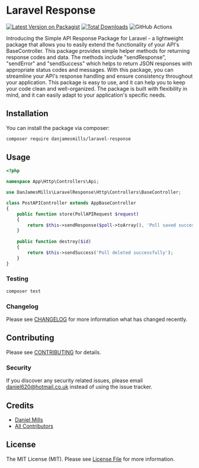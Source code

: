 # Laravel Response

[![Latest Version on Packagist](https://img.shields.io/packagist/v/danjamesmills/laravel-response.svg?style=flat-square)](https://packagist.org/packages/danjamesmills/laravel-response)
[![Total Downloads](https://img.shields.io/packagist/dt/danjamesmills/laravel-response.svg?style=flat-square)](https://packagist.org/packages/danjamesmills/laravel-response)
![GitHub Actions](https://github.com/danjamesmills/laravel-response/actions/workflows/main.yml/badge.svg)

Introducing the Simple API Response Package for Laravel - a lightweight package that allows you to easily extend the functionality of your API's BaseController. This package provides simple helper methods for returning response codes and data. The methods include "sendResponse", "sendError" and "sendSuccess" which helps to return JSON responses with appropriate status codes and messages. With this package, you can streamline your API's response handling and ensure consistency throughout your application. This package is easy to use, and it can help you to keep your code clean and well-organized. The package is built with flexibility in mind, and it can easily adapt to your application's specific needs.

## Installation

You can install the package via composer:

```bash
composer require danjamesmills/laravel-response
```

## Usage

```php
<?php

namespace App\Http\Controllers\Api;

use DanJamesMills\LaravelResponse\Http\Controllers\BaseController;

class PostAPIController extends AppBaseController
{
    public function store(PollAPIRequest $request)
    {
        return $this->sendResponse($poll->toArray(), 'Poll saved successfully');
    }
    
    public function destroy($id)
    {
        return $this->sendSuccess('Poll deleted successfully');
    }
}
```

### Testing

```bash
composer test
```

### Changelog

Please see [CHANGELOG](CHANGELOG.md) for more information what has changed recently.

## Contributing

Please see [CONTRIBUTING](CONTRIBUTING.md) for details.

### Security

If you discover any security related issues, please email daniel620@hotmail.co.uk instead of using the issue tracker.

## Credits

-   [Daniel Mills](https://github.com/danjamesmills)
-   [All Contributors](../../contributors)

## License

The MIT License (MIT). Please see [License File](LICENSE.md) for more information.
